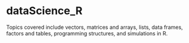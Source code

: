 # dataScience_R
Topics covered include vectors, matrices and arrays, lists, data frames, factors and tables, programming structures, and simulations in R.

